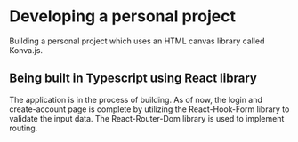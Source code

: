 # Developing a personal project
Building a personal project which uses an HTML canvas library called Konva.js.

## Being built in Typescript using React library

The application is in the process of building.
As of now, the login and create-account page is complete by utilizing the React-Hook-Form library to validate the input data.
The React-Router-Dom library is used to implement routing.
